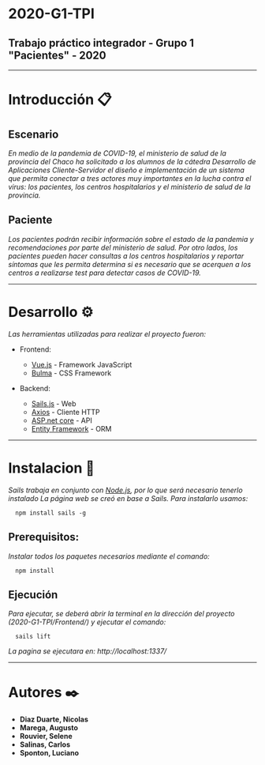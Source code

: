 # 2020-G1-TPI
## Trabajo práctico integrador - Grupo 1 "Pacientes" - 2020

---

# Introducción 📋
## Escenario

_En medio de la pandemia de COVID-19, el ministerio de salud de la provincia del Chaco ha solicitado a los alumnos de la cátedra Desarrollo de Aplicaciones Cliente-Servidor el diseño e implementación de un sistema que permita conectar a tres actores muy importantes en la lucha contra el virus: los pacientes, los centros hospitalarios y el ministerio de salud de la provincia._

## Paciente

_Los pacientes podrán recibir información sobre el estado de la pandemia y recomendaciones por parte del ministerio de salud. Por otro lados, los pacientes pueden hacer consultas a los centros hospitalarios y reportar síntomas que les permita determina si es necesario que se acerquen a los centros a realizarse test para detectar casos de COVID-19._

---

# Desarrollo ⚙️

_Las herramientas utilizadas para realizar el proyecto fueron:_
  * Frontend:
    * [Vue.js](https://vuejs.org/v2/guide/) - Framework JavaScript
    * [Bulma](https://bulma.io/documentation/) - CSS Framework
    
    
  * Backend:
    * [Sails.js](https://sailsjs.com/) - Web
    * [Axios](https://github.com/axios/axios) - Cliente HTTP
    * [ASP.net core](https://dotnet.microsoft.com/apps/aspnet) - API
    * [Entity Framework](https://docs.microsoft.com/en-us/ef/) - ORM


---

# Instalacion 🔧
_Sails trabaja en conjunto con [Node.js](https://nodejs.org/es/), por lo que será necesario tenerlo instalado_
_La página web se creó en base a Sails. Para instalarlo usamos:_
```
  npm install sails -g
```

## Prerequisitos:
_Instalar todos los paquetes necesarios mediante el comando:_
```
  npm install
```

## Ejecución
_Para ejecutar, se deberá abrir la terminal en la dirección del proyecto (2020-G1-TPI/Frontend/) y ejecutar el comando:_
```
  sails lift
```

_La pagina se ejecutara en: http://localhost:1337/_

---
    
# Autores ✒️
* **Diaz Duarte, Nicolas**
* **Marega, Augusto**
* **Rouvier, Selene**
* **Salinas, Carlos**
* **Sponton, Luciano**
